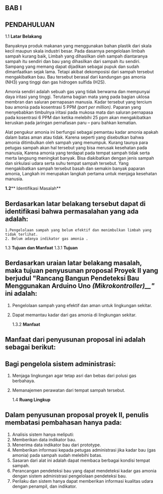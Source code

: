 

## **BAB I**

## **PENDAHULUAN**


   1.1 **Latar Belakang**

Banyaknya produk makanan yang menggunakan bahan plastik dari skala kecil maupun skala industri besar. Pada dasarnya pengelolaan limbah sampah kurang baik, Limbah yang dihasilkan oleh sampah diantaranya sampah itu sendiri dan bau yang dihasilkan dari sampah itu sendiri. Sampang yang memang dapat dijadikan sebagai pupuk dan sudah dimanfaatkan sejak lama. Tetapi akibat dekomposisi dari sampah tersebut mengakibatkan bau. Bau tersebut berasal dari kandungan gas amonia (NH3) yang tinggi dan gas hidrogen sulfida (H2S).

Amonia sendiri adalah sebuah gas yang tidak berwarna dan mempunyai daya iritasi yang tinggi. Terutama bagian mata yang pada bagian uklosa membran dan saluran pernapasan manusia. Kadar tersebut yang tercium bau amonia pada kosentrasi 5 PPM _(part per million)._ Paparan yang menyebabkan timbulnya iritasi pada mukosa mata dan saluran pernapasa pada kosentrasi 6 PPM dan ketika melebihi 25 ppm akan mengakibatkan keruskan pada jaringan pernafasan paru – paru bahkan kematian.

Alat pengukur amonia ini berfungsi sebagai pemantau kadar amonia apakah dalam batas aman atau tidak. Karena seperti yang disebutkan bahwa amonia ditimbulkan oleh sampah yang menumpuk. Kurang taunya para petugas sampah akan hal tersebut yang bisa merusak kesehatan pada manusia, Karena amonia yang terdapat pada tempat sampah tidak serta merta langsung meningkat banyak. Bisa diakibatkan dengan jenis sampah dan sirkulasi udara serta suhu tempat sampah tersebut. Yang mengakibatkan sampah tersebut basah dan semakin banyak paparan amonia, Langkah ini merupakan langkah pertama untuk menjaga kesehatan manusia.




   **1.2**** Identifikasi Masalah**

## Berdasarkan latar belakang tersebut dapat di identifikasi bahwa permasalahan yang ada adalah:

	1.Pengelolaan sampah yang belum efektif dan menimbulkan limbah yang tidak terlihat.
	2. Belum adanya indikator gas amonia .


   1.3 **Tujuan dan Manfaat**
     1.3.1 **Tujuan**

## Berdasarkan uraian latar belakang masalah, maka tujuan penyusunan proposal Proyek II yang berjudul &quot;Rancang Bangun Pendeteksi Bau Menggunakan Arduino Uno _(Mikrokontroller)__&quot;_ ini adalah:

1. Pengelolaan sampah yang efektif dan aman untuk lingkungan sekitar.
2. Dapat memantau kadar dari gas amonia di lingkungan sekitar.


  
     1.3.2 **Manfaat**

## Manfaat dari penyusunan proposal ini adalah sebagai berikut:

## Bagi pengelola sistem administrasi:

1. Menjaga lingkungan agar tetap asri dan bebas dari polusi gas berbahaya.
2. Memanajemen perawatan dari tempat sampah tersebut.


   1.4 **Ruang Lingkup**

## Dalam penyusunan proposal proyek II, penulis membatasi pembahasan hanya pada:

1. Analisis sistem hanya meliputi:
  1. Memberikan data indikator bau.
  2. Menerima data indikator bau dari prototype.
  3. Memberikan informasi kepada petugas administrasi jika kadar bau (gas amonia) pada sampah sudah melebihi batas.
2. Sasaran dari alat ini adalah dapat membaca berbagai kondisi tempat sampah.
3. Perancangan pendeteksi bau yang dapat mendeteksi kadar gas amonia dengan sistem administrasi pengelolaan pendeteksi bau.
4. Perilaku dan sistem hanya dapat memberikan informasi kualitas udara dengan penampil, dan indikator.

